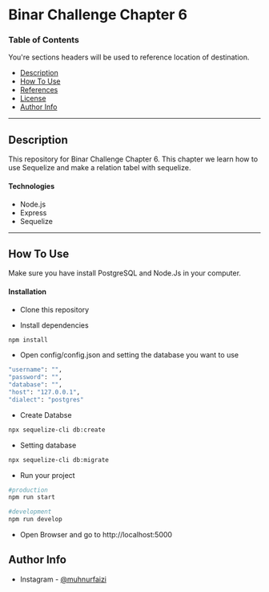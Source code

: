 ﻿# Binar Challenge Chapter 6

### Table of Contents

You're sections headers will be used to reference location of destination.

- [Description](#description)
- [How To Use](#how-to-use)
- [References](#references)
- [License](#license)
- [Author Info](#author-info)

---

## Description

This repository for Binar Challenge Chapter 6. This chapter we learn how to use Sequelize and make a relation tabel with sequelize.

#### Technologies

- Node.js
- Express
- Sequelize 

---

## How To Use
Make sure you have install PostgreSQL and Node.Js in your computer.

#### Installation
- Clone this repository

- Install dependencies

```sh
npm install
```

- Open config/config.json and setting the database you want to use

```sh
"username": "",
"password": "",
"database": "",
"host": "127.0.0.1",
"dialect": "postgres"
```
- Create Databse

```sh
npx sequelize-cli db:create

```
- Setting database
```sh
npx sequelize-cli db:migrate

```
- Run your project

```sh
#production
npm run start

#development
npm run develop
```

- Open Browser and go to http://localhost:5000






## Author Info

- Instagram - [@muhnurfaizi](https://www.instagram.com/muhnurfaizi/)
